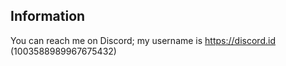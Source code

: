 ## Information

You can reach me on Discord; my username is https://discord.id (1003588989967675432)
